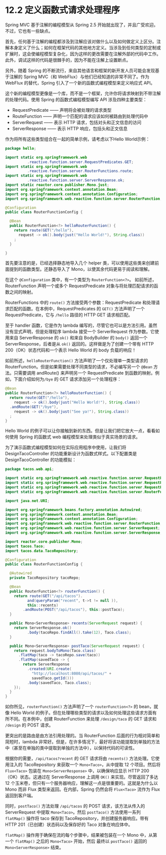 # 12.2 定义函数式请求处理程序

Spring MVC 基于注解的编程模型从 Spring 2.5 开始就出现了，并且广受欢迎。不过，它也有一些缺点。

首先，任何基于注解的编程都涉及到注解应该对做什么以及如何做定义上区分。注解本身定义了什么；如何在框架代码的其他地方定义。当涉及到任何类型的定制或扩展时，这会使编程模型复杂化，因为这样的更改需要在注解外部的代码中工作。此外，调试这样的代码是很棘手的，因为不能在注解上设置断点。

另外，随着 Spring 的不断流行，来自其他语言和框架的新开发人员可能会发现基于注解的 Spring MVC（和 WebFlux）与他们已经知道的非常不同了。作为 WebFlux 的替代，Spring 引入了一个新的函数式编程模型来定义响应式 API。

这个新的编程模型更像是一个库，而不是一个框架，允许你将请求映射到不带注解的处理代码。使用 Spring 的函数式编程模型编写 API 涉及四种主要类型：

* RequestPredicate —— 声明将会被处理的请求类型
* RouteFunction —— 声明一个匹配的请求应该如何被路由到处理代码中
* ServerRequest —— 表示 HTTP 请求，包括对头和正文信息的访问
* ServerResponse —— 表示 HTTP 响应，包括头和正文信息

作为将所有这些类型组合在一起的简单示例，请考虑以下Hello World示例：

```java
package hello;

import static org.springframework.web
          .reactive.function.server.RequestPredicates.GET;
import static org.springframework.web
          .reactive.function.server.RouterFunctions.route;
import static org.springframework.web
          .reactive.function.server.ServerResponse.ok;
import static reactor.core.publisher.Mono.just;
import org.springframework.context.annotation.Bean;
import org.springframework.context.annotation.Configuration;
import org.springframework.web.reactive.function.server.RouterFunction;

@Configuration
public class RouterFunctionConfig {

  @Bean
  public RouterFunction<?> helloRouterFunction() {
    return route(GET("/hello"),
      request -> ok().body(just("Hello World!"), String.class))
    ;
  }

}
```

首先要注意的是，已经选择静态地导入几个 helper 类，可以使用这些类来创建前面提到的函数类型。还静态导入了 Mono，以使其余代码更易于阅读和理解。

在这个 `@Configuration` 类中，有一个类型为 `RouterFunction<?>`。 如前所述，RouterFunction 声明一个或多个 RequestPredicate 对象与将处理匹配请求的函数之间的映射。

RouterFunctions 中的 `route()` 方法接受两个参数：RequestPredicate 和处理请求匹配的函数。在本例中，RequestPredicates 的 `GET()` 方法声明了一个 RequestPredicate，它与 `/hello` 路径的 HTTP GET 请求相匹配。

至于 handler 函数，它是作为 lambda 编写的，尽管它也可以是方法引用。虽然没有显式声明，但是处理程序 lambda 接受一个 ServerRequest 作为参数。它使用来自 ServerResponse 的 `ok()` 和来自 BodyBuilder 的 `body()` 返回一个 ServerResponse，后者是从 `ok()` 返回的。这样做是为了创建一个带有 HTTP 200（OK）状态代码和一个表示 Hello World 的 body 负载的响应！

如前所述，`helloRouterFunction()` 方法声明了一个仅处理单一类型请求的 RouterFunction。但是如果需要处理不同类型的请求，不必编写另一个 `@Bean` 方法。只需要调用 andRoute() 来声明另一个 RequestPredicate 到函数的映射。例如，下面介绍如何为`/bye` 的 GET 请求添加另一个处理程序：

```java
@Bean
public RouterFunction<?> helloRouterFunction() {
  return route(GET("/hello"),
    request -> ok().body(just("Hello World!"), String.class))
  .andRoute(GET("/bye"),
    request -> ok().body(just("See ya!"), String.class))
  ;
}
```

Hello World 的例子可以让你接触到新的东西。但是让我们把它放大一点，看看如何使用 Spring 的函数式 web 编程模型来处理类似于真实场景的请求。

为了演示函数式编程模型如何在实际应用程序中使用，让我们将 DesignTacoController 的功能重新设计为函数式样式。以下配置类是 DesignTacoController 的功能模拟：

```java
package tacos.web.api;

import static org.springframework.web.reactive.function.server.RequestPredicates.GET;
import static org.springframework.web.reactive.function.server.RequestPredicates.POST;
import static org.springframework.web.reactive.function.server.RequestPredicates.queryParam;
import static org.springframework.web.reactive.function.server.RouterFunctions.route;

import java.net.URI;

import org.springframework.beans.factory.annotation.Autowired;
import org.springframework.context.annotation.Bean;
import org.springframework.context.annotation.Configuration;
import org.springframework.web.reactive.function.server.RouterFunction;
import org.springframework.web.reactive.function.server.ServerRequest;
import org.springframework.web.reactive.function.server.ServerResponse;

import reactor.core.publisher.Mono;
import tacos.Taco;
import tacos.data.TacoRepository;

@Configuration
public class RouterFunctionConfig {

  @Autowired
  private TacoRepository tacoRepo;

  @Bean
  public RouterFunction<?> routerFunction() {
    return route(GET("/api/tacos").
          and(queryParam("recent", t->t != null )),
          this::recents)
        .andRoute(POST("/api/tacos"), this::postTaco);
  }

  public Mono<ServerResponse> recents(ServerRequest request) {
    return ServerResponse.ok()
          .body(tacoRepo.findAll().take(12), Taco.class);
  }

  public Mono<ServerResponse> postTaco(ServerRequest request) {
    return request.bodyToMono(Taco.class)
      .flatMap(taco -> tacoRepo.save(taco))
      .flatMap(savedTaco -> {
        return ServerResponse
          .created(URI.create(
            "http://localhost:8080/api/tacos/" +
            savedTaco.getId()))
          .body(savedTaco, Taco.class);
    });
  }
}
```

如你所见，`routerFunction()` 方法声明了一个 `routerFunction<?>` 的 bean，就像 Hello World 的例子。但在处理哪些类型的请求以及如何处理这些请求方面有所不同。在本例中，创建 RouterFunction 来处理 `/design/taco` 的 GET 请求和 `/design` 的 POST 请求。

更突出的是路由是由方法引用处理的。当 RouterFunction 后面的行为相对简单和简短时，lambda 非常好。但是，在许多情况下，最好将该功能提取到单独的方法中（甚至在单独的类中提取到单独的方法中），以保持代码的可读性。

根据你的需要，`/api/tacos?recent` 的 GET 请求将由 `recents()` 方法处理。它使用注入的 TacoRepository 来获取一个 `Mono<Taco>`，从中提取 12 个项目。然后将 `Flux<Taco>` 包装在 `Mono<ServerResponse>` 中，以确保响应显示 HTTP 200（OK）状态。这通过在 ServerResponse 上调用 `OK()` 来实现。尽管返回了多达 12 个玉米卷，但只有一个服务器响应，理解这一点是很重要的。这就是为什么以 Mono 而非 Flux 类型来返回。在内部，Spring 仍然会将 `Flux<Taco>` 流作为 Flux 返回到客户端。

同时，`postTaco()` 方法处理 `/api/tacos` 的 POST 请求，该方法从传入的 ServerRequest 中提取 `Mono<Taco>`。然后 `postTaco()` 方法使用一系列 `flatMap()` 操作将 taco 保存到 TacoRepository，并创建服务器响应。带有 HTTP 201（已创建）状态码以及保存好的 Taco 对象在响应体中。

`flatMap()` 操作用于确保在流的每个步骤中，结果被包装在一个 Mono 中，从第一个 `flatMap()` 之后的 `Mono<Taco>` 开始，然后
最终以 `postTaco()` 返回的 `Mono<ServerResponse>` 结束。

